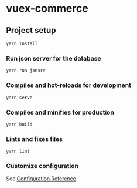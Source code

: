 # vuex-commerce

## Project setup
```
yarn install
```
### Run json server for the database
```
yarn run jsnsrv
```
### Compiles and hot-reloads for development
```
yarn serve
```

### Compiles and minifies for production
```
yarn build
```

### Lints and fixes files
```
yarn lint
```

### Customize configuration
See [Configuration Reference](https://cli.vuejs.org/config/).
